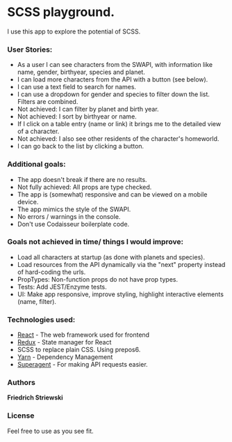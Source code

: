 # SCSS playground.
I use this app to explore the potential of SCSS.


###  User Stories:
* As a user I can see characters from the SWAPI, with information like name, gender, birthyear, species and planet.
* I can load more characters from the API with a button (see below).
* I can use a text field to search for names.
* I can use a dropdown for gender and species to filter down the list. Filters are combined.
* Not achieved: I can filter by planet and birth year.
* Not achieved: I sort by birthyear or name.
* If I click on a table entry (name or link) it brings me to the detailed view of a character.
* Not achieved: I also see other residents of the character's homeworld.
* I can go back to the list by clicking a button.

### Additional goals:
* The app doesn't break if there are no results.
* Not fully achieved: All props are type checked.
* The app is (somewhat) responsive and can be viewed on a mobile device.
* The app mimics the style of the SWAPI.
* No errors / warnings in the console.
* Don't use Codaisseur boilerplate code.



### Goals not achieved in time/ things I would improve:
* Load all characters at startup (as done with planets and species).
* Load resources from the API dynamically via the "next" property instead of hard-coding the urls.
* PropTypes: Non-function props do not have prop types.
* Tests: Add JEST/Enzyme tests.
* UI: Make app responsive, improve styling, highlight interactive elements (name, filter).



###  Technologies used:
* [React](https://reactjs.org/) - The web framework used for frontend
* [Redux](https://redux.js.org) - State manager for React
* SCSS to replace plain CSS. Using prepos6.
* [Yarn](https://yarnpkg.com/lang/en/) - Dependency Management
* [Superagent](https://visionmedia.github.io/superagent/) - For making API requests easier.


### Authors
**Friedrich Striewski**


### License
Feel free to use as you see fit.

